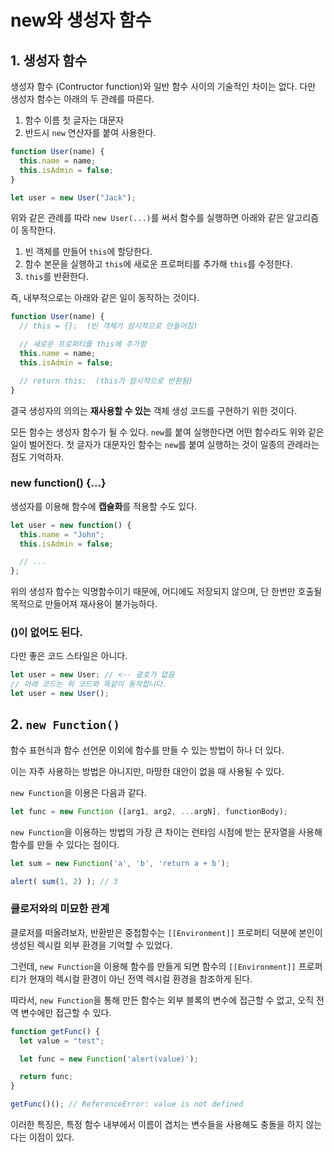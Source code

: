 # new와 생성자 함수

## 1. 생성자 함수
생성자 함수 (Contructor function)와 일반 함수 사이의 기술적인 차이는 없다. 다만 생성자 함수는 아래의 두 관례를 따른다.

1) 함수 이름 첫 글자는 대문자
2) 반드시 `new` 연산자를 붙여 사용한다.

```js
function User(name) {
  this.name = name;
  this.isAdmin = false;
}

let user = new User("Jack");
```

위와 같은 관례를 따라 `new User(...)`를 써서 함수를 실행하면 아래와 같은 알고리즘이 동작한다.

1) 빈 객체를 만들어 `this`에 할당한다.
2) 함수 본문을 실행하고 `this`에 새로운 프로퍼티를 추가해 `this`를 수정한다.
3) `this`를 반환한다.

즉, 내부적으로는 아래와 같은 일이 동작하는 것이다.

```js
function User(name) {
  // this = {};  (빈 객체가 암시적으로 만들어짐)

  // 새로운 프로퍼티를 this에 추가함
  this.name = name;
  this.isAdmin = false;

  // return this;  (this가 암시적으로 반환됨)
}
```

결국 생성자의 의의는 **재사용할 수 있는** 객체 생성 코드를 구현하기 위한 것이다. 

모든 함수는 생성자 함수가 될 수 있다. `new`를 붙여 실행한다면 어떤 함수라도 위와 같은 일이 벌어진다. 첫 글자가 대문자인 함수는 `new`를 붙여 실행하는 것이 일종의 관례라는 점도 기억하자.


### new function() {...}
생성자를 이용해 함수에 **캡슐화**를 적용할 수도 있다.
```js
let user = new function() {
  this.name = "John";
  this.isAdmin = false;

  // ...
};
```

위의 생성자 함수는 익명함수이기 때문에, 어디에도 저장되지 않으며, 단 한번만 호출될 목적으로 만들어져 재사용이 불가능하다.

### ()이 없어도 된다.
다만 좋은 코드 스타일은 아니다.

```js
let user = new User; // <-- 괄호가 없음
// 아래 코드는 위 코드와 똑같이 동작합니다.
let user = new User();
```

## 2. `new Function()`

함수 표현식과 함수 선언문 이외에 함수를 만들 수 있는 방법이 하나 더 있다. 

이는 자주 사용하는 방법은 아니지만, 마땅한 대안이 없을 때 사용될 수 있다.

`new Function`을 이용은 다음과 같다.

```js
let func = new Function ([arg1, arg2, ...argN], functionBody);
```

`new Function`을 이용하는 방법의 가장 큰 차이는 런타임 시점에 받는 문자열을 사용해 함수를 만들 수 있다는 점이다.

```js
let sum = new Function('a', 'b', 'return a + b');

alert( sum(1, 2) ); // 3
```

### 클로저와의 미묘한 관계

클로저를 떠올려보자, 반환받은 중첩함수는 `[[Environment]]` 프로퍼티 덕분에 본인이 생성된 렉시컬 외부 환경을 기억할 수 있었다.

그런데, `new Function`을 이용해 함수를 만들게 되면 함수의 `[[Environment]]` 프로퍼티가 현재의 렉시컬 환경이 아닌 전역 렉시컬 환경을 참조하게 된다.

따라서, `new Function`을 통해 만든 함수는 외부 블록의 변수에 접근할 수 없고, 오직 전역 변수에만 접근할 수 있다.

```js
function getFunc() {
  let value = "test";

  let func = new Function('alert(value)');

  return func;
}

getFunc()(); // ReferenceError: value is not defined
```

이러한 특징은, 특정 함수 내부에서 이름이 겹치는 변수들을 사용해도 충돌을 하지 않는다는 이점이 있다.